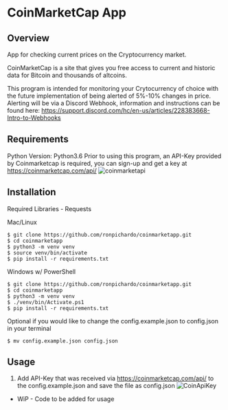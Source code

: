 # CoinMarketCap App

## Overview
App for checking current prices on the Cryptocurrency market.

CoinMarketCap is a site that gives you free access to current and historic data for Bitcoin and thousands of altcoins.

This program is intended for monitoring your Crytocurrency of choice with the future implementation of being alerted of 5%-10% changes in price.
Alerting will be via a Discord Webhook, information and instructions can be found here: 
https://support.discord.com/hc/en-us/articles/228383668-Intro-to-Webhooks

## Requirements
Python Version: Python3.6
Prior to using this program, an API-Key provided by Coinmarketcap is required, you can sign-up and get a key at https://coinmarketcap.com/api/
![coinmarketapi](https://user-images.githubusercontent.com/63974878/104034189-9025a180-519e-11eb-8ea6-1654946f623f.png)


## Installation
Required Libraries - Requests

Mac/Linux
```shell
$ git clone https://github.com/ronpichardo/coinmarketapp.git
$ cd coinmarketapp
$ python3 -m venv venv
$ source venv/bin/activate
$ pip install -r requirements.txt
```
Windows w/ PowerShell
```shell
$ git clone https://github.com/ronpichardo/coinmarketapp.git
$ cd coinmarketapp
$ python3 -m venv venv
$ ./venv/bin/Activate.ps1
$ pip install -r requirements.txt
```

Optional if you would like to change the config.example.json to config.json in your terminal
```shell
$ mv config.example.json config.json
```

## Usage

1. Add API-Key that was received via https://coinmarketcap.com/api/ to the config.example.json and save the file as config.json
![CoinApiKey](https://user-images.githubusercontent.com/63974878/104036463-6d48bc80-51a1-11eb-81c6-9f4d2deb19bd.png)

* WiP - Code to be added for usage 
